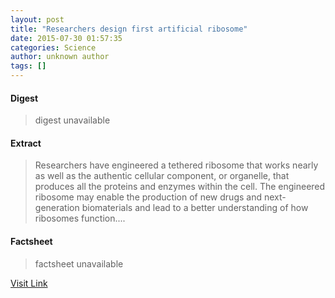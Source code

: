 ```yaml
---
layout: post
title: "Researchers design first artificial ribosome"
date: 2015-07-30 01:57:35
categories: Science
author: unknown author
tags: []
---
```



#### Digest
>digest unavailable

#### Extract
>Researchers have engineered a tethered ribosome that works nearly as well as the authentic cellular component, or organelle, that produces all the proteins and enzymes within the cell. The engineered ribosome may enable the production of new drugs and next-generation biomaterials and lead to a better understanding of how ribosomes function....

#### Factsheet
>factsheet unavailable

[Visit Link](http://www.sciencedaily.com/releases/2015/07/150729215735.htm)


